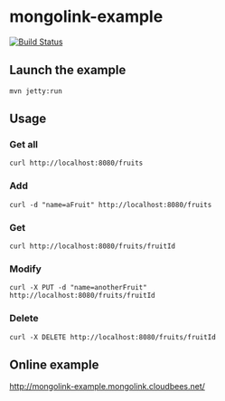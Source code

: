 # mongolink-example

[![Build Status](https://travis-ci.org/MongoLink/mongolink-example.svg)](https://travis-ci.org/MongoLink/mongolink-example)

## Launch the example

`mvn jetty:run`

## Usage

### Get all

`curl http://localhost:8080/fruits`

### Add

`curl -d "name=aFruit" http://localhost:8080/fruits`

### Get

`curl http://localhost:8080/fruits/fruitId`

### Modify

`curl -X PUT -d "name=anotherFruit" http://localhost:8080/fruits/fruitId`

### Delete

`curl -X DELETE http://localhost:8080/fruits/fruitId`

## Online example

http://mongolink-example.mongolink.cloudbees.net/